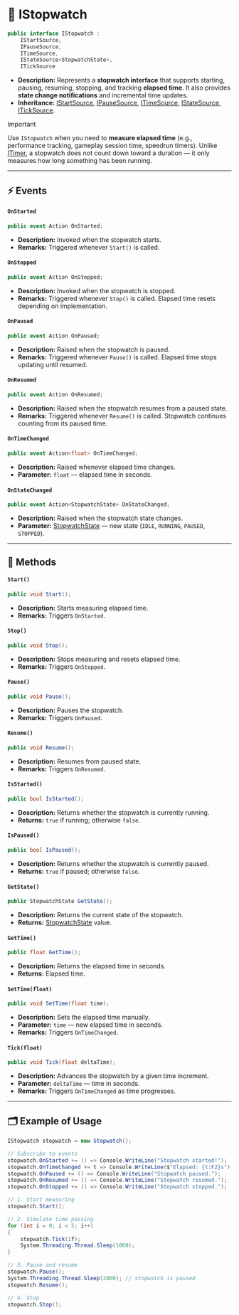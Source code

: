 # 🧩 IStopwatch

```csharp
public interface IStopwatch :
    IStartSource,
    IPauseSource,
    ITimeSource,
    IStateSource<StopwatchState>,
    ITickSource
```
- **Description:**  Represents a **stopwatch interface** that supports starting, pausing, resuming, stopping, and tracking **elapsed time**.
  It also provides **state change notifications** and incremental time updates.
- **Inheritance:** [IStartSource](IStartSource.md), [IPauseSource](IPauseSource.md), [ITimeSource](ITimeSource.md), [IStateSource](IStateSource.md), [ITickSource](ITickSource.md).

> [!IMPORTANT]  
> Use `IStopwatch` when you need to **measure elapsed time** (e.g., performance tracking, gameplay session time, speedrun timers). Unlike [ITimer](ITimer.md), a stopwatch does not count down toward a duration — it only measures how long something has been running.

---

## ⚡ Events

#### `OnStarted`
```csharp
public event Action OnStarted;
```
- **Description:** Invoked when the stopwatch starts.
- **Remarks:** Triggered whenever `Start()` is called.

#### `OnStopped`
```csharp
public event Action OnStopped;
```
- **Description:** Invoked when the stopwatch is stopped.
- **Remarks:** Triggered whenever `Stop()` is called. Elapsed time resets depending on implementation.

#### `OnPaused`
```csharp
public event Action OnPaused;
```
- **Description:** Raised when the stopwatch is paused.
- **Remarks:** Triggered whenever `Pause()` is called. Elapsed time stops updating until resumed.

#### `OnResumed`
```csharp
public event Action OnResumed;
```
- **Description:** Raised when the stopwatch resumes from a paused state.
- **Remarks:** Triggered whenever `Resume()` is called. Stopwatch continues counting from its paused time.

#### `OnTimeChanged`
```csharp
public event Action<float> OnTimeChanged;
```
- **Description:** Raised whenever elapsed time changes.
- **Parameter:** `float` — elapsed time in seconds.

#### `OnStateChanged`
```csharp
public event Action<StopwatchState> OnStateChanged;
```
- **Description:** Raised when the stopwatch state changes.
- **Parameter:** [StopwatchState](StopwatchState.md) — new state (`IDLE`, `RUNNING`, `PAUSED`, `STOPPED`).

---

## 🏹 Methods

#### `Start()`
```csharp
public void Start();
```
- **Description:** Starts measuring elapsed time.
- **Remarks:** Triggers `OnStarted`.

#### `Stop()`
```csharp
public void Stop();
```
- **Description:** Stops measuring and resets elapsed time.
- **Remarks:** Triggers `OnStopped`.

#### `Pause()`
```csharp
public void Pause();
```
- **Description:** Pauses the stopwatch.
- **Remarks:** Triggers `OnPaused`.

#### `Resume()`
```csharp
public void Resume();
```
- **Description:** Resumes from paused state.
- **Remarks:** Triggers `OnResumed`.

#### `IsStarted()`
```csharp
public bool IsStarted();
```
- **Description:** Returns whether the stopwatch is currently running.
- **Returns:** `true` if running; otherwise `false`.

#### `IsPaused()`
```csharp
public bool IsPaused();
```
- **Description:** Returns whether the stopwatch is currently paused.
- **Returns:** `true` if paused; otherwise `false`.

#### `GetState()`
```csharp
public StopwatchState GetState();
```
- **Description:** Returns the current state of the stopwatch.
- **Returns:** [StopwatchState](StopwatchState.md) value.

#### `GetTime()`
```csharp
public float GetTime();
```
- **Description:** Returns the elapsed time in seconds.
- **Returns:** Elapsed time.

#### `SetTime(float)`
```csharp
public void SetTime(float time);
```
- **Description:** Sets the elapsed time manually.
- **Parameter:** `time` — new elapsed time in seconds.
- **Remarks:** Triggers `OnTimeChanged`.

#### `Tick(float)`
```csharp
public void Tick(float deltaTime);
```
- **Description:** Advances the stopwatch by a given time increment.
- **Parameter:** `deltaTime` — time in seconds.
- **Remarks:** Triggers `OnTimeChanged` as time progresses.

---

## 🗂 Example of Usage
```csharp
IStopwatch stopwatch = new Stopwatch();

// Subscribe to events
stopwatch.OnStarted += () => Console.WriteLine("Stopwatch started!");
stopwatch.OnTimeChanged += t => Console.WriteLine($"Elapsed: {t:F2}s");
stopwatch.OnPaused += () => Console.WriteLine("Stopwatch paused.");
stopwatch.OnResumed += () => Console.WriteLine("Stopwatch resumed.");
stopwatch.OnStopped += () => Console.WriteLine("Stopwatch stopped.");

// 1. Start measuring
stopwatch.Start();

// 2. Simulate time passing
for (int i = 0; i < 5; i++)
{
    stopwatch.Tick(1f);
    System.Threading.Thread.Sleep(1000);
}

// 3. Pause and resume
stopwatch.Pause();
System.Threading.Thread.Sleep(2000); // stopwatch is paused
stopwatch.Resume();

// 4. Stop
stopwatch.Stop();
```